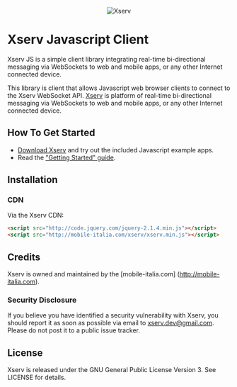 <p align="center" >
  <img src="http://mobile-italia.com/xserv/assets/images/apple-icon-114x114.png" alt="Xserv" title="Xserv">
</p>

# Xserv Javascript Client

Xserv JS is a simple client library integrating real-time bi-directional messaging via WebSockets to web and mobile apps, or any other Internet connected device.

This library is client that allows Javascript web browser clients to connect to the Xserv WebSocket API.
[Xserv](http://mobile-italia.com/xserv/) is platform of real-time bi-directional messaging via WebSockets to web and mobile apps, or any other Internet connected device.

## How To Get Started

- [Download Xserv](https://github.com/xserv/xserv-js/archive/master.zip) and try out the included Javascript example apps.
- Read the ["Getting Started" guide](http://mobile-italia.com/xserv/docs#).

## Installation

### CDN

Via the Xserv CDN:

```html
<script src="http://code.jquery.com/jquery-2.1.4.min.js"></script>
<script src="http://mobile-italia.com/xserv/xserv.min.js"></script>
```

## Credits

Xserv is owned and maintained by the [mobile-italia.com] (http://mobile-italia.com).


### Security Disclosure

If you believe you have identified a security vulnerability with Xserv, you should report it as soon as possible via email to xserv.dev@gmail.com. Please do not post it to a public issue tracker.

## License

Xserv is released under the GNU General Public License Version 3. See LICENSE for details.
